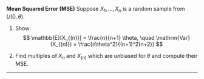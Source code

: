 **Mean Squared Error (MSE)**
Suppose $X_1, \ldots, X_n$ is a random sample from $U(0, \theta)$.
1. Show:
$$
\mathbb{E}[X_{(n)}] = \frac{n}{n+1} \theta, \quad \mathrm{Var}(X_{(n)}) = \frac{n\theta^2}{(n+1)^2(n+2)}
$$

2. Find multiples of $X_n$ and $X_{(n)}$ which are unbiased for $\theta$ and compute their MSE.

---
